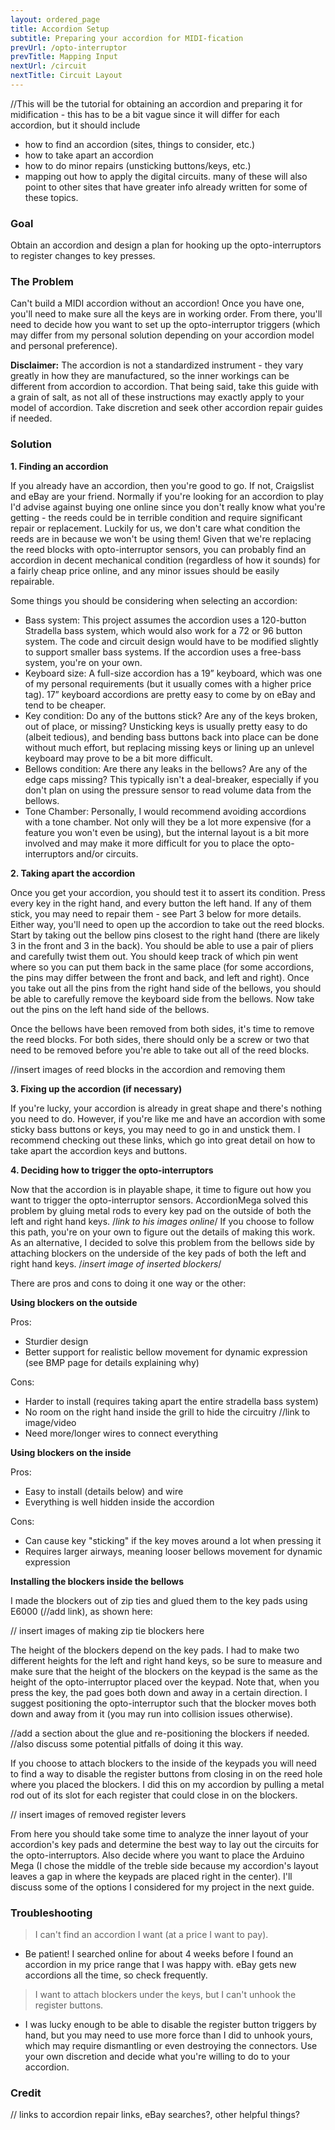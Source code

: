 ```yaml
---
layout: ordered_page
title: Accordion Setup
subtitle: Preparing your accordion for MIDI-fication
prevUrl: /opto-interruptor
prevTitle: Mapping Input
nextUrl: /circuit
nextTitle: Circuit Layout
---
```


//This will be the tutorial for obtaining an accordion and preparing it for midification - this has to be a bit vague since it will differ for each accordion, but it should include
- how to find an accordion (sites, things to consider, etc.)
- how to take apart an accordion
- how to do minor repairs (unsticking buttons/keys, etc.)
- mapping out how to apply the digital circuits.
many of these will also point to other sites that have greater info already written for some of these topics.

### Goal

Obtain an accordion and design a plan for hooking up the opto-interruptors to register changes to key presses.

### The Problem 

Can't build a MIDI accordion without an accordion!  Once you have one, you'll need to make sure all the keys are in working order.  From there, you'll need to decide how you want to set up the opto-interruptor triggers (which may differ from my personal solution depending on your accordion model and personal preference).

**Disclaimer:** The accordion is not a standardized instrument - they vary greatly in how they are manufactured, so the inner workings can be different from accordion to accordion.  That being said, take this guide with a grain of salt, as not all of these instructions may exactly apply to your model of accordion.  Take discretion and seek other accordion repair guides if needed.

### Solution

**1. Finding an accordion**

If you already have an accordion, then you're good to go.  If not, Craigslist and eBay are your friend.  Normally if you're looking for an accordion to play I'd advise against buying one online since you don't really know what you're getting - the reeds could be in terrible condition and require significant repair or replacement.  Luckily for us, we don't care what condition the reeds are in because we won't be using them!  Given that we're replacing the reed blocks with opto-interruptor sensors, you can probably find an accordion in decent mechanical condition (regardless of how it sounds) for a fairly cheap price online, and any minor issues should be easily repairable.  

Some things you should be considering when selecting an accordion:

- Bass system: This project assumes the accordion uses a 120-button Stradella bass system, which would also work for a 72 or 96 button system.  The code and circuit design would have to be modified slightly to support smaller bass systems.  If the accordion uses a free-bass system, you're on your own.
- Keyboard size: A full-size accordion has a 19” keyboard, which was one of my personal requirements (but it usually comes with a higher price tag).  17” keyboard accordions are pretty easy to come by on eBay and tend to be cheaper.
- Key condition: Do any of the buttons stick?  Are any of the keys broken, out of place, or missing?  Unsticking keys is usually pretty easy to do (albeit tedious), and bending bass buttons back into place can be done without much effort, but replacing missing keys or lining up an unlevel keyboard may prove to be a bit more difficult.
- Bellows condition: Are there any leaks in the bellows?  Are any of the edge caps <get proper name> missing?  This typically isn't a deal-breaker, especially if you don't plan on using the pressure sensor to read volume data from the bellows.
- Tone Chamber: Personally, I would recommend avoiding accordions with a tone chamber.  Not only will they be a lot more expensive (for a feature you won't even be using), but the internal layout is a bit more involved and may make it more difficult for you to place the opto-interruptors and/or circuits.

**2. Taking apart the accordion**

Once you get your accordion, you should test it to assert its condition.  Press every key in the right hand, and every button the left hand.  If any of them stick, you may need to repair them - see Part 3 below for more details.  Either way, you'll need to open up the accordion to take out the reed blocks.  Start by taking out the bellow pins closest to the right hand (there are likely 3 in the front and 3 in the back).  You should be able to use a pair of pliers and carefully twist them out.  You should keep track of which pin went where so you can put them back in the same place (for some accordions, the pins may differ between the front and back, and left and right).  Once you take out all the pins from the right hand side of the bellows, you should be able to carefully remove the keyboard side from the bellows.  Now take out the pins on the left hand side of the bellows.

Once the bellows have been removed from both sides, it's time to remove the reed blocks.  For both sides, there should only be a screw or two that need to be removed before you're able to take out all of the reed blocks. 

//insert images of reed blocks in the accordion and removing them

**3. Fixing up the accordion (if necessary)**

If you're lucky, your accordion is already in great shape and there's nothing you need to do.  However, if you're like me and have an accordion with some sticky bass buttons or keys, you may need to go in and unstick them.  I recommend checking out these links, which go into great detail on how to take apart the accordion keys and buttons. <insert accordion repair links here>

**4. Deciding how to trigger the opto-interruptors**

Now that the accordion is in playable shape, it time to figure out how you want to trigger the opto-interruptor sensors.  AccordionMega solved this problem by gluing metal rods to every key pad on the outside of both the left and right hand keys. /*link to his images online*/  If you choose to follow this path, you're on your own to figure out the details of making this work.  As an alternative, I decided to solve this problem from the bellows side by attaching blockers on the underside of the key pads of both the left and right hand keys. /*insert image of inserted blockers*/ 

There are pros and cons to doing it one way or the other:

**Using blockers on the outside**

Pros:
- Sturdier design
- Better support for realistic bellow movement for dynamic expression (see BMP page for details explaining why)

Cons:
- Harder to install (requires taking apart the entire stradella bass system)
- No room on the right hand inside the grill to hide the circuitry //link to image/video
- Need more/longer wires to connect everything

**Using blockers on the inside**

Pros:
- Easy to install (details below) and wire
- Everything is well hidden inside the accordion

Cons:
- Can cause key "sticking" if the key moves around a lot when pressing it
- Requires larger airways, meaning looser bellows movement for dynamic expression

**Installing the blockers inside the bellows**

I made the blockers out of zip ties and glued them to the key pads using E6000 (//add link), as shown here: 

// insert images of making zip tie blockers here

The height of the blockers depend on the key pads.  I had to make two different heights for the left and right hand keys, so be sure to measure and make sure that the height of the blockers on the keypad is the same as the height of the opto-interruptor placed over the keypad.  Note that, when you press the key, the pad goes both down and away in a certain direction.  I suggest positioning the opto-interruptor such that the blocker moves both down and away from it (you may run into collision issues otherwise).

//add a section about the glue and re-positioning the blockers if needed.
//also discuss some potential pitfalls of doing it this way.

If you choose to attach blockers to the inside of the keypads you will need to find a way to disable the register buttons from closing in on the reed hole where you placed the blockers.  I did this on my accordion by pulling a metal rod out of its slot for each register that could close in on the blockers. 

// insert images of removed register levers

From here you should take some time to analyze the inner layout of your accordion's key pads and determine the best way to lay out the circuits for the opto-interruptors.  Also decide where you want to place the Arduino Mega (I chose the middle of the treble side because my accordion's layout leaves a gap in where the keypads are placed right in the center).  I'll discuss some of the options I considered for my project in the next guide.

### Troubleshooting

> I can't find an accordion I want (at a price I want to pay).

- Be patient!  I searched online for about 4 weeks before I found an accordion in my price range that I was happy with.  eBay gets new accordions all the time, so check frequently. 

> I want to attach blockers under the keys, but I can't unhook the register buttons.

- I was lucky enough to be able to disable the register button triggers by hand, but you may need to use more force than I did to unhook yours, which may require dismantling or even destroying the connectors.  Use your own discretion and decide what you're willing to do to your accordion.

### Credit

// links to accordion repair links, eBay searches?, other helpful things?

